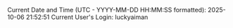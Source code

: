Current Date and Time (UTC - YYYY-MM-DD HH:MM:SS formatted): 2025-10-06 21:52:51
Current User's Login: luckyaiman
